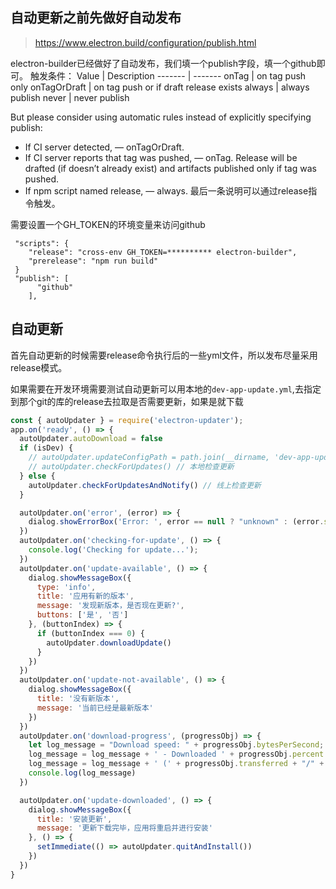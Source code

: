 ## 自动更新之前先做好自动发布
>https://www.electron.build/configuration/publish.html

electron-builder已经做好了自动发布，我们填一个publish字段，填一个github即可。
触发条件：
Value | Description
------- | -------
onTag | on tag push only
onTagOrDraft | on tag push or if draft release exists
always | always publish
never | never publish

But please consider using automatic rules instead of explicitly specifying publish:

- If CI server detected, — onTagOrDraft.
- If CI server reports that tag was pushed, — onTag.
Release will be drafted (if doesn’t already exist) and artifacts published only if tag was pushed.
- If npm script named release, — always.
最后一条说明可以通过release指令触发。


需要设置一个GH_TOKEN的环境变量来访问github
```
 "scripts": {
    "release": "cross-env GH_TOKEN=********** electron-builder",
    "prerelease": "npm run build"
 }
 "publish": [
      "github"
    ],
```

## 自动更新

首先自动更新的时候需要release命令执行后的一些yml文件，所以发布尽量采用release模式。

如果需要在开发环境需要测试自动更新可以用本地的`dev-app-update.yml`,去指定到那个git的库的release去拉取是否需要更新，如果是就下载

```js
const { autoUpdater } = require('electron-updater');
app.on('ready', () => {
  autoUpdater.autoDownload = false
  if (isDev) {
    // autoUpdater.updateConfigPath = path.join(__dirname, 'dev-app-update.yml') // 本地调试自动更新
    // autoUpdater.checkForUpdates() // 本地检查更新
  } else {
    autoUpdater.checkForUpdatesAndNotify() // 线上检查更新
  }

  autoUpdater.on('error', (error) => {
    dialog.showErrorBox('Error: ', error == null ? "unknown" : (error.stack || error).toString())
  })
  autoUpdater.on('checking-for-update', () => {
    console.log('Checking for update...');
  })  
  autoUpdater.on('update-available', () => {
    dialog.showMessageBox({
      type: 'info',
      title: '应用有新的版本',
      message: '发现新版本，是否现在更新?',
      buttons: ['是', '否']
    }, (buttonIndex) => {
      if (buttonIndex === 0) {
        autoUpdater.downloadUpdate()
      }
    })
  })
  autoUpdater.on('update-not-available', () => {
    dialog.showMessageBox({
      title: '没有新版本',
      message: '当前已经是最新版本'
    })
  })
  autoUpdater.on('download-progress', (progressObj) => {
    let log_message = "Download speed: " + progressObj.bytesPerSecond;
    log_message = log_message + ' - Downloaded ' + progressObj.percent + '%';
    log_message = log_message + ' (' + progressObj.transferred + "/" + progressObj.total + ')';
    console.log(log_message)
  })

  autoUpdater.on('update-downloaded', () => {
    dialog.showMessageBox({
      title: '安装更新',
      message: '更新下载完毕，应用将重启并进行安装'
    }, () => {
      setImmediate(() => autoUpdater.quitAndInstall())
    })
  })
}

```
